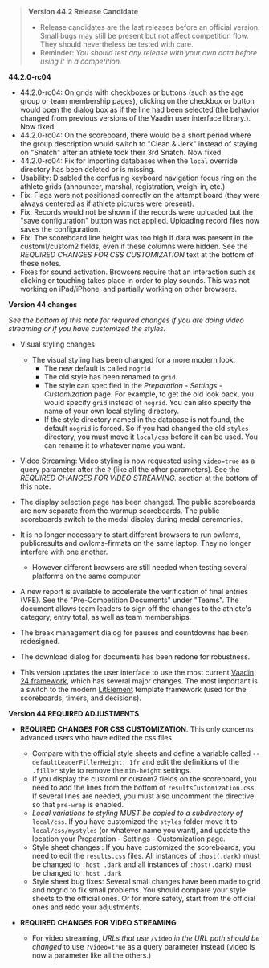 > **Version 44.2 Release Candidate**
>
> - Release candidates are the last releases before an official version. Small bugs may still be present but not affect competition flow.  They should nevertheless be tested with care.
> - Reminder: *You should test any release with your own data before using it in a competition.*
>

**44.2.0-rc04**

- 44.2.0-rc04: On grids with checkboxes or buttons (such as the age group or team membership pages), clicking on the checkbox or button would open the dialog box as if the line had been selected (the behavior changed from previous versions of the Vaadin user interface library.). Now fixed.
- 44.2.0-rc04: On the scoreboard, there would be a short period where the group description would switch to "Clean & Jerk" instead of staying on "Snatch" after an athlete took their 3rd Snatch. Now fixed.
- 44.2.0-rc04: Fix for importing databases when the `local` override directory has been deleted or is missing.
- Usability: Disabled the confusing keyboard navigation focus ring on the athlete grids (announcer, marshal, registration, weigh-in, etc.)
- Fix: Flags were not positioned correctly on the attempt board (they were always centered as if athlete pictures were present).
- Fix: Records would not be shown if the records were uploaded but the "save configuration" button was not applied. Uploading record files now saves the configuration.
- Fix: The scoreboard line height was too high if data was present in the custom1/custom2 fields, even if these columns were hidden.  See the *REQUIRED CHANGES FOR CSS CUSTOMIZATION* text at the bottom of these notes.
- Fixes for sound activation.  Browsers require that an interaction such as clicking or touching takes place in order to play sounds.  This was not working on iPad/iPhone, and partially working on other browsers.

**Version 44 changes**

*See the bottom of this note for required changes if you are doing video streaming or if you have customized the styles.*

- Visual styling changes
  - The visual styling has been changed for a more modern look. 
    - The new default is called `nogrid`
    - The old style has been renamed to `grid`. 
    - The style can specified in the *Preparation - Settings - Customization* page.  For example, to get the old look back, you would specify `grid` instead of `nogrid`.  You can also specify the name of your own local styling directory.
    - If the style directory named in the database is not found, the default  `nogrid`  is forced. So if you had changed the old `styles` directory, you must move it `local/css` before it can be used. You can rename it to whatever name you want.

- Video Streaming: Video styling is now requested using `video=true`  as a query parameter after the `?` (like all the other parameters). See the *REQUIRED CHANGES FOR VIDEO STREAMING.* section at the bottom of this note.

- The display selection page has been changed.  The public scoreboards are now separate from the warmup scoreboards. The public scoreboards switch to the medal display during medal ceremonies.


- It is no longer necessary to start different browsers to run owlcms, publicresults and owlcms-firmata on the same laptop. They no longer interfere with one another.
  - However different browsers are still needed when testing several platforms on the same computer


- A new report is available to accelerate the verification of final entries (VFE).  See the "Pre-Competition Documents" under "Teams". The document allows team leaders to sign off the changes to the athlete's category, entry total, as well as team memberships.

- The break management dialog for pauses and countdowns has been redesigned.

- The download dialog for documents has been redone for robustness.

- This version updates the user interface to use the most current [Vaadin 24 framework](https://vaadin.com/), which has several major changes. The most important is a switch to the modern [LitElement](https://lit.dev/) template framework (used for the scoreboards, timers, and decisions).

**Version 44 REQUIRED ADJUSTMENTS**

- **REQUIRED CHANGES FOR CSS CUSTOMIZATION**.
  This only concerns advanced users who have edited the css files
  - Compare with the official style sheets and define a variable called 
    `--defaultLeaderFillerHeight: 1fr` and edit the definitions of the `.filler` style to remove the `min-height` settings.
  - If you display the custom1 or custom2 fields on the scoreboard, you need to add the lines from the bottom of `resultsCustomization.css`.  If several lines are needed, you must also uncomment the directive so that `pre-wrap` is enabled.
  - *Local variations to styling MUST be copied to a subdirectory of* `local/css`.  If you have customized the `styles` folder move it to `local/css/mystyles` (or whatever name you want), and update the location your Preparation - Settings - Customization page. 
  - Style sheet changes :  If you have customized the scoreboards,  you need to edit the `results.css` files. All instances of `:host(.dark)` must be changed to `.host .dark`  and all instances of `:host(.dark)` must be changed to `.host .dark`  
  - Style sheet bug fixes: Several small changes have been made to grid and nogrid to fix small problems. You should compare your style sheets to the official ones.  Or for more safety, start from the official ones and redo your adjustments.

- **REQUIRED CHANGES FOR VIDEO STREAMING**.
  - For video streaming, *URLs that use*  `/video` *in* *the URL path should be changed* to use `?video=true` as a query parameter instead (video is now a parameter like all the others.)
